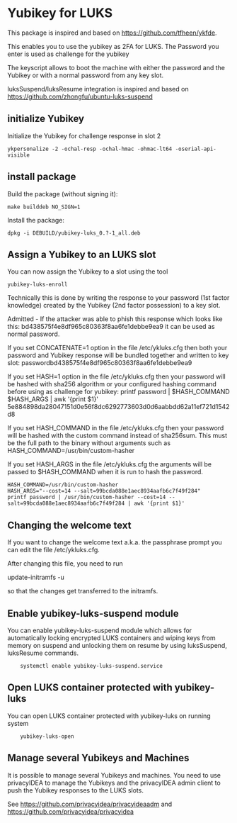 Yubikey for LUKS
================

This package is inspired and based on https://github.com/tfheen/ykfde.

This enables you to use the yubikey as 2FA for LUKS.
The Password you enter is used as challenge for the yubikey

The keyscript allows to boot the machine with either
the password and the Yubikey or with a normal password
from any key slot.

luksSuspend/luksResume integration is inspired and based on https://github.com/zhongfu/ubuntu-luks-suspend

initialize Yubikey
------------------

Initialize the Yubikey for challenge response in slot 2

	ykpersonalize -2 -ochal-resp -ochal-hmac -ohmac-lt64 -oserial-api-visible

install package
---------------

Build the package (without signing it):

	make builddeb NO_SIGN=1

Install the package:

	dpkg -i DEBUILD/yubikey-luks_0.?-1_all.deb

Assign a Yubikey to an LUKS slot
--------------------------------

You can now assign the Yubikey to a slot using the tool

	yubikey-luks-enroll

Technically this is done by writing the response to your password (1st factor
knowledge) created by the Yubikey (2nd factor possession) to a key slot.

Admitted - If the attacker was able to phish this response which looks like
this:
	bd438575f4e8df965c80363f8aa6fe1debbe9ea9
it can be used as normal password.

If you set CONCATENATE=1 option in the file /etc/ykluks.cfg then both your password and Yubikey response will be bundled together and written to key slot: passwordbd438575f4e8df965c80363f8aa6fe1debbe9ea9

If you set HASH=1 option in the file /etc/ykluks.cfg then your password will be hashed with sha256 algorithm or your configured hashing command before using as challenge for yubikey: printf password | $HASH_COMMAND $HASH_ARGS | awk '{print $1}'
5e884898da28047151d0e56f8dc6292773603d0d6aabbdd62a11ef721d1542d8

If you set HASH_COMMAND in the file /etc/ykluks.cfg then your password will be hashed with the custom command instead of sha256sum. This must be the full path to the binary without arguments such as HASH_COMMAND=/usr/bin/custom-hasher

If you set HASH_ARGS in the file /etc/ykluks.cfg the arguments will be passed to $HASH_COMMAND when it is run to hash the password.

```
HASH_COMMAND=/usr/bin/custom-hasher
HASH_ARGS="--cost=14 --salt=99bcda088e1aec8934aafb6c7f49f284"
printf password | /usr/bin/custom-hasher --cost=14 --salt=99bcda088e1aec8934aafb6c7f49f284 | awk '{print $1}'
```

Changing the welcome text
-------------------------

If you want to change the welcome text a.k.a. the passphrase prompt you can edit
the file /etc/ykluks.cfg.

After changing this file, you need to run

  update-initramfs -u

so that the changes get transferred to the initramfs.

Enable yubikey-luks-suspend module
------------------------------------

You can enable yubikey-luks-suspend module which allows for automatically locking encrypted LUKS containers and wiping keys from memory on suspend and unlocking them on resume by using luksSuspend, luksResume commands.

        systemctl enable yubikey-luks-suspend.service

Open LUKS container protected with yubikey-luks
------------------------------------

You can open LUKS container protected with yubikey-luks on running system

        yubikey-luks-open

Manage several Yubikeys and Machines
------------------------------------

It is possible to manage several Yubikeys and machines.
You need to use privacyIDEA to manage the Yubikeys and
the privacyIDEA admin client to push the Yubikey responses
to the LUKS slots.

See https://github.com/privacyidea/privacyideaadm and
https://github.com/privacyidea/privacyidea
